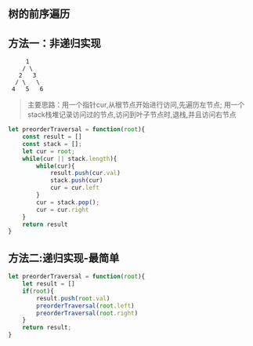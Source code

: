 ## 树的前序遍历

## 方法一：非递归实现
```
     1
    / \
   2   3
  / \   \
 4   5   6
```
>主要思路：用一个指针cur,从根节点开始进行访问,先遍历左节点;
用一个stack栈堆记录访问过的节点,访问到叶子节点时,退栈,并且访问右节点

```js
let preorderTraversal = function(root){
    const result = []
    const stack = [];
    let cur = root;
    while(cur || stack.length){
        while(cur){
            result.push(cur.val)
            stack.push(cur)
            cur = cur.left
        }
        cur = stack.pop();
        cur = cur.right
    }
    return result
}
```

## 方法二:递归实现-最简单
```js
let preorderTraversal = function(root){
    let result = []
    if(root){
        result.push(root.val)
        preorderTraversal(root.left)
        preorderTraversal(root.right)
    }
    return result;
}
```